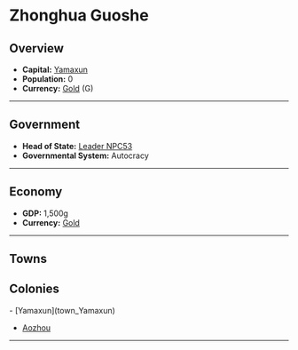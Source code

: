 # <!--NAME-->Zhonghua Guoshe<!--NAME-->

## Overview

- **Capital:** <!--CAPITAL_LINK-->[Yamaxun](town_Yamaxun)<!--CAPITAL_LINK-->
- **Population:** <!--POPULATION-->0<!--POPULATION-->
- **Currency:** <!--CURRENCY_LINK-->[Gold](currency_Gold)<!--CURRENCY_LINK--> (<!--CURRENCY_ABV-->G<!--CURRENCY_ABV-->)

---

## Government

- **Head of State:** <!--LEADER_TITLE_LINK-->[Leader NPC53](user_NPC53)<!--LEADER_TITLE_LINK-->
- **Governmental System:** <!--GOVERNMENT-->Autocracy<!--GOVERNMENT-->

---

## Economy

- **GDP:** <!--GDP-->1,500g<!--GDP-->
- **Currency:** <!--CURRENCY_LINK-->[Gold](currency_Gold)<!--CURRENCY_LINK-->

---

## Towns

<!--TOWNS--><!--TOWNS-->

## Colonies

<!--COLONIES-->- [Yamaxun](town_Yamaxun)
- [Aozhou](town_Aozhou)<!--COLONIES-->

---